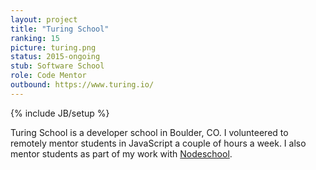 ```yaml
---
layout: project
title: "Turing School"
ranking: 15
picture: turing.png
status: 2015-ongoing
stub: Software School
role: Code Mentor
outbound: https://www.turing.io/
---
```

{% include JB/setup %}

Turing School is a developer school in Boulder, CO. I volunteered to remotely mentor students in JavaScript a couple of hours a week. I also mentor students as part of my work with [Nodeschool](../nodeschool).
